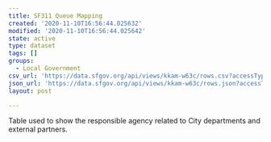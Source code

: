 ```yaml
---
title: SF311 Queue Mapping
created: '2020-11-10T16:56:44.025632'
modified: '2020-11-10T16:56:44.025642'
state: active
type: dataset
tags: []
groups:
  - Local Government
csv_url: 'https://data.sfgov.org/api/views/kkam-w63c/rows.csv?accessType=DOWNLOAD'
json_url: 'https://data.sfgov.org/api/views/kkam-w63c/rows.json?accessType=DOWNLOAD'
layout: post

---
```

Table used to show the responsible agency related to City departments and external partners.
